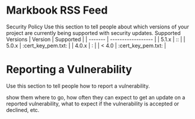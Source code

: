 # Markbook RSS Feed

 Security Policy
Use this section to tell people about which versions of your project are
currently being supported with security updates.
Supported Versions
| Version | Supported          |
| ------- | ------------------ |
| 5.1.x   | ::                 |
| 5.0.x   | :cert_key_pem.txt: |
| 4.0.x   | :                  |
| < 4.0   | :cert_key_pem.txt: |             

# Reporting a Vulnerability

Use this section to tell people how to report a vulnerability.

show them where to go, how often they can expect to get an update on a
reported vulnerability, what to expect if the vulnerability is accepted or
declined, etc.
